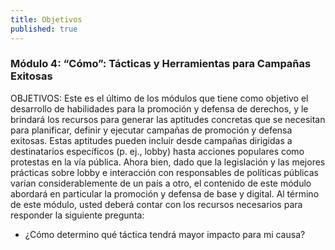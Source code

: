 ```yaml
---
title: Objetivos
published: true
---
```


### Módulo 4: “Cómo”: Tácticas y Herramientas para Campañas Exitosas

OBJETIVOS: Este es el último de los módulos que tiene como objetivo el desarrollo de habilidades para la promoción y defensa de derechos, y  le brindará los recursos para generar las aptitudes concretas que se necesitan para planificar, definir y ejecutar campañas de promoción y defensa exitosas. Estas aptitudes pueden incluir desde campañas dirigidas a destinatarios específicos (p. ej., lobby) hasta acciones populares como protestas en la vía pública. Ahora bien, dado que la legislación y las mejores prácticas sobre lobby e interacción con responsables de políticas públicas varían considerablemente de un país a otro, el contenido de este módulo abordará en particular la promoción y defensa de base y digital. Al término de este módulo, usted deberá contar con los recursos necesarios para responder la siguiente pregunta:
<ul><li> ¿Cómo determino qué táctica tendrá mayor impacto para mi causa?
</ul>

